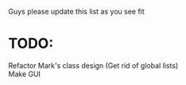Guys please update this list as you see fit
# TODO:
Refactor Mark's class design (Get rid of global lists)    
Make GUI